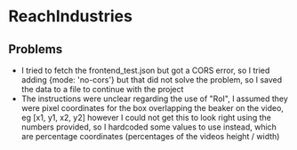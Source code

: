 # ReachIndustries

## Problems

- I tried to fetch the frontend_test.json but got a CORS error, so I tried adding {mode: 'no-cors'} but that did not solve the problem, so I saved the data to a file to continue with the project
- The instructions were unclear regarding the use of "RoI", I assumed they were pixel coordinates for the box overlapping the beaker on the video, eg [x1, y1, x2, y2] however I could not get this to look right using the numbers provided, so I hardcoded some values to use instead, which are percentage coordinates (percentages of the videos height / width)
